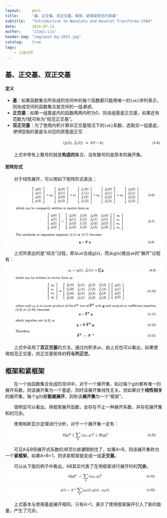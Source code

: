 ```yaml
---
layout:     post
title:      "基、正交基、双正交基、框架、紧框架和无约束基"
subtitle:   "Introduction to Wavelets and Wavelet Transforms-Ch04"
date:       2016-07-21
author:     "Jiayi.Liu"
header-img: "img/post-bg-2015.jpg"
catalog: 	true
tags:
    - 小波分析
---
```


## 基、正交基、双正交基

#### 定义

*	**基**：如果函数集合所张成的空间中的每个函数都只能用唯一的`{ak}`序列表示，则张成空间的函数集合是空间的一组*基底*。
*	**正交基**：如果一组基底内的函数两两内积为0，则该组基是正交基，如果还有范数为1就可称为“规范正交基”。
*	**双正交基**：为了使用内积计算非正交基情况下的`{ak}`系数，选取另一组基底，*使得*选取的基底与对应的原基底正交

![img](\img\in-post\Wavelet\4.4.png)

　　上式中带有上飘号的就是**构造的**集合，没有飘号的是原本的展开集。

#### 矩阵形式

　　对于线性展开，可以用如下矩阵形式表达：

![img](\img\in-post\Wavelet\4.6.png)

　　上式所表达的是“综合”过程，即从`ak`合成g(x)，而从g(x)推出`ak`的“展开”过程有：

![img](\img\in-post\Wavelet\4.9.png)

　　上式中采用了**双正交基**的方法，通过内积求`ak`，由上式也可以看出，如果使用规范正交基，则正交基矩阵的**行与列正交**。

## 框架和紧框架

　　在一个由函数集合张成的空间中，对于一个展开集，如过每个g(t)都有唯一的展开系数，则该展开集为一个基底，同时该展开集线性无关。但如果对于**线性相关**的展开集，每个g(t)都**能被展开**，则称该**展开集**为一个“框架”。

　　很明显可以看出，用框架展开函数，会存在不止一种展开系数，并存在展开集和的冗余。

　　使用帕斯瓦尔定理进行分析，对于一个展开集一定有：

![img](\img\in-post\Wavelet\4.22.png)

　　可见A与B将展开式系数的*规范化能量*限制住了，如果A=B，则该展开集称为一个**紧框架**，如果A=B=1，则该紧框架就变成一组**正交基**。

　　可以从下面的例子中看出，AB其实代表了在用框架进行展开时的**冗余**。

![img](\img\in-post\Wavelet\4.24.png)

![img](\img\in-post\Wavelet\4.25.png)

　　上式基本与使用基底展开相同，只有A>1，表示了使用框架展开引入了新的能量，产生了冗余。